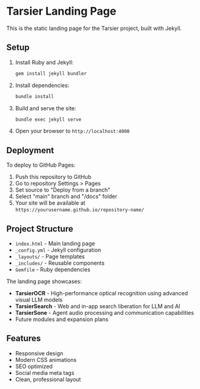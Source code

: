 # Tarsier Landing Page

This is the static landing page for the Tarsier project, built with Jekyll.

## Setup

1. Install Ruby and Jekyll:
   ```bash
   gem install jekyll bundler
   ```

2. Install dependencies:
   ```bash
   bundle install
   ```

3. Build and serve the site:
   ```bash
   bundle exec jekyll serve
   ```

4. Open your browser to `http://localhost:4000`

## Deployment

To deploy to GitHub Pages:
1. Push this repository to GitHub
2. Go to repository Settings > Pages
3. Set source to "Deploy from a branch"
4. Select "main" branch and "/docs" folder
5. Your site will be available at `https://yourusername.github.io/repository-name/`

## Project Structure

- `index.html` - Main landing page
- `_config.yml` - Jekyll configuration
- `_layouts/` - Page templates
- `_includes/` - Reusable components
- `Gemfile` - Ruby dependencies

The landing page showcases:
- **TarsierOCR** - High-performance optical recognition using advanced visual LLM models
- **TarsierSearch** - Web and in-app search liberation for LLM and AI
- **TarsierSone** - Agent audio processing and communication capabilities
- Future modules and expansion plans

## Features

- Responsive design
- Modern CSS animations
- SEO optimized
- Social media meta tags
- Clean, professional layout 